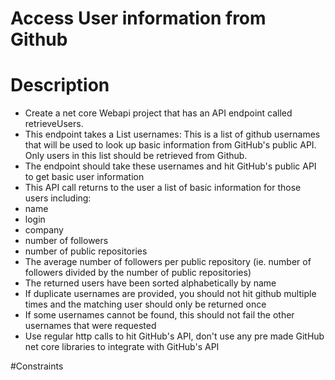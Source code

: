 # Access User information from Github

# Description


* Create a net core Webapi project that has an API endpoint called retrieveUsers.
* This endpoint takes a List<string> usernames: This is a list of github usernames that will be used
to look up basic information from GitHub's public API. Only users in this list should be retrieved from
Github.
* The endpoint should take these usernames and hit GitHub's public API to get basic user
information
* This API call returns to the user a list of basic information for those users including:
* name
* login
* company
* number of followers
* number of public repositories
* The average number of followers per public repository (ie. number of followers divided by the
number of public repositories)
* The returned users have been sorted alphabetically by name
* If duplicate usernames are provided, you should not hit github multiple times and the matching
user should only be returned once
* If some usernames cannot be found, this should not fail the other usernames that were requested
* Use regular http calls to hit GitHub's API, don't use any pre made GitHub net core libraries to
integrate with GitHub's API

#Constraints


